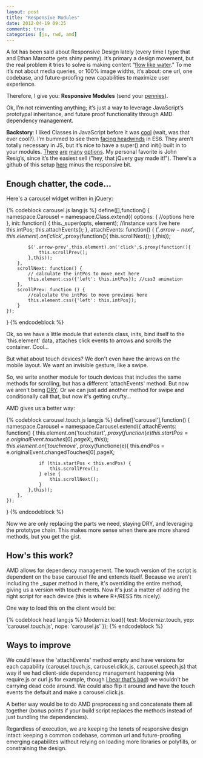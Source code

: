 ```yaml
---
layout: post
title: "Responsive Modules"
date: 2012-04-19 09:25
comments: true
categories: [js, rwd, amd] 
---
```

A lot has been said about Responsive Design lately (every time I type that and Ethan Marcotte gets shiny penny). It’s primary a design movement, but the real problem it tries to solve is making content “[flow like water]( http://www.slideshare.net/yiibu/reset-the-web).” To me it’s not about media queries, or 100% image widths, it’s about: one url, one codebase, and future-proofing new capabilities to maximize user experience.

Therefore, I give you: **Responsive Modules** (send your [pennies](https://twitter.com/#!/johnnyreading)).
<!-- more -->
Ok, I’m not reinventing anything; it’s just a way to leverage JavaScript’s prototypal inheritance, and future proof functionality through AMD dependency management.

**Backstory**: I liked Classes in JavaScript before it was [cool]( http://prototypejs.org/learn/class-inheritance) (wait, was that ever cool?). I’m bummed to see them [facing headwinds]( http://brendaneich.com/2011/10/jsconf-eu/) in ES6. They aren’t totally necessary in JS, but it’s nice to have a super() and init() built in to your modules. [There]( http://www.dustindiaz.com/klass) [are](http://jsclass.jcoglan.com/) [many]( http://coffeescript.org/#classes) [options]( http://ejohn.org/blog/simple-javascript-inheritance/). My personal favorite is John Resig’s, since it’s the easiest sell ("hey, that jQuery guy made it!"). There's a github of this setup [here](https://github.com/jreading/JsModuleBoilerplate) minus the responsive bit.


Enough chatter, the code...
---
Here's a carousel widget written in jQuery:
 
{% codeblock carousel.js lang:js %}
define([],function() {
	namespace.Carousel = namespace.Class.extend({
		options: {
			//options here
		},
		init: function() {
			this._super(opts, element);
			//instance vars live here
			this.intPos;
			this.attachEvents();
		},
		attachEvents: function() {
			$('.arrow-next',this.element).on('click',$.proxy(function(){
				this.scrollNext();
			},this));	
			
			$('.arrow-prev',this.element).on('click',$.proxy(function(){
				this.scrollPrev();
			},this));
		},
		scrollNext: function() {
			// calculate the intPos to move next here
			this.element.css({'left': this.intPos}); //css3 animation
		},
		scrollPrev: function () {
			//calculate the intPos to move previous here
			this.element.css({'left': this.intPos});
		}
	});
}
{% endcodeblock %}

Ok, so we have a little module that extends class, inits, bind itself to the 'this.element' data, attaches click events to arrows and scrolls the container. Cool... 

But what about touch devices? We don't even have the arrows on the mobile layout. We want an invisible gesture, like a swipe.

So, we write another module for touch devices that includes the same methods for scrolling, but has a different 'attachEvents' method. But now we aren't being [DRY](http://en.wikipedia.org/wiki/Don't_repeat_yourself). Or we can just add another method for swipe and conditionally call that, but now it's getting crufty...

AMD gives us a better way:

{% codeblock carousel.touch.js lang:js %}
define(['carousel'],function() {
	namespace.Carousel = namespace.Carousel.extend({
		attachEvents: function() {
			this.element.on('touchstart',$.proxy(function(e){
				this.startPos = e.originalEvent.touches[0].pageX;
			},this));	
			this.element.on('touchmove',$.proxy(functione(e){
				this.endPos = e.originalEvent.changedTouches[0].pageX;

				if (this.startPos < this.endPos) {
					this.scrollPrev();
				} else {
					this.scrollNext();
				}
			},this));
		},
	});
}
{% endcodeblock %}

Now we are only replacing the parts we need, staying DRY, and leveraging the prototype chain. This makes more sense when there are more shared methods, but you get the gist.

How's this work?
---

AMD allows for dependency management. The touch version of the script is dependent on the base carousel file and extends itself. Because we aren't including the _super method in there, it's overriding the entire method, giving us a version with touch events. 
Now it's just a matter of adding the right script for each device (this is where R+/RESS fits nicely).

One way to load this on the client would be:

{% codeblock head lang:js  %}
Modernizr.load({
	test: Modernizr.touch,
	yep: 'carousel.touch.js',
	nope: 'carousel.js'
});
{% endcodeblock  %}


Ways to improve
---

We could leave the 'attachEvents' method empty and have versions for each capability (carousel.touch.js, carousel.click.js, carousel.speech.js) that way if we had client-side dependency management happening (via require.js or curl.js for example, though [I hear that's bad](http://alexsexton.com/blog/2012/03/my-thoughts-on-amd/)) we wouldn't be carrying dead code around. We could also flip it around and have the touch events the default and make a carousel.click.js.

A better way would be to do AMD preprocessing and concatenate them all together (bonus points if your build script replaces the methods instead of just bundling the dependencies).

Regardless of execution, we are keeping the tenets of responsive design intact: keeping a common codebase, common url and future-proofing emerging capabilites without relying on loading more libraries or polyfills, or constraining the design.
